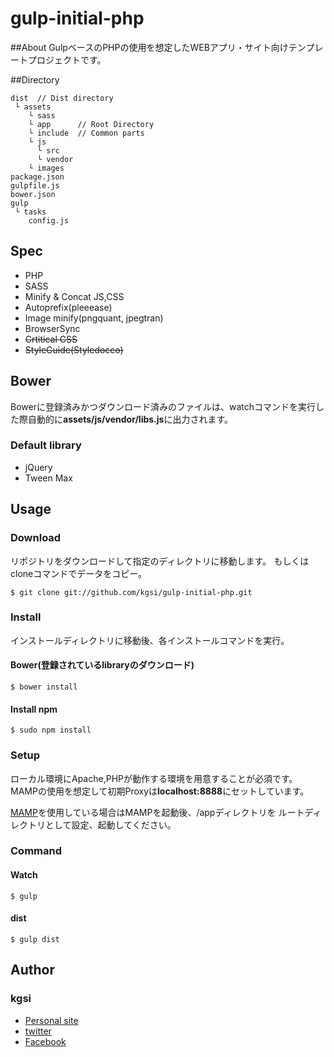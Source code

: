 # gulp-initial-php

##About
GulpベースのPHPの使用を想定したWEBアプリ・サイト向けテンプレートプロジェクトです。

##Directory

    dist  // Dist directory
     └ assets
        └ sass   
        └ app      // Root Directory
        └ include  // Common parts
        └ js
          └ src
          └ vendor
        └ images
    package.json
    gulpfile.js
    bower.json
    gulp
     └ tasks       
	    config.js

## Spec
 * PHP
 * SASS
 * Minify & Concat JS,CSS 
 * Autoprefix(pleeease)
 * Image minify(pngquant, jpegtran)
 * BrowserSync
 * ~~Crtitical CSS~~
 * ~~StyleGuide(Styledocco)~~
 
## Bower
Bowerに登録済みかつダウンロード済みのファイルは、watchコマンドを実行した際自動的に**assets/js/vendor/libs.js**に出力されます。

### Default library
 * jQuery
 * Tween Max

## Usage

### Download
リポジトリをダウンロードして指定のディレクトリに移動します。
もしくはcloneコマンドでデータをコピー。

    $ git clone git://github.com/kgsi/gulp-initial-php.git

### Install
インストールディレクトリに移動後、各インストールコマンドを実行。

#### Bower(登録されているlibraryのダウンロード)
    $ bower install 

#### Install npm
    $ sudo npm install

### Setup
ローカル環境にApache,PHPが動作する環境を用意することが必須です。  
MAMPの使用を想定して初期Proxyは**localhost:8888**にセットしています。

[MAMP](https://www.mamp.info/de/)を使用している場合はMAMPを起動後、/appディレクトリを
ルートディレクトリとして設定、起動してください。

### Command

#### Watch

    $ gulp

#### dist

    $ gulp dist

<!--#### critical css

    $ gulp critical

#### styleguide css

    $ gulp styleguide
-->
## Author

### kgsi

* [Personal site](http://aircolor.org)
* [twitter](https://twitter.com/kgsi)
* [Facebook](https://www.facebook.com/shinichi.kogiso)
